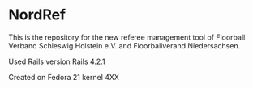 # NordRef
This is the repository for the new referee management tool of Floorball Verband Schleswig Holstein e.V. and Floorballverand Niedersachsen.

Used Rails version Rails 4.2.1

Created on Fedora 21 kernel 4XX
